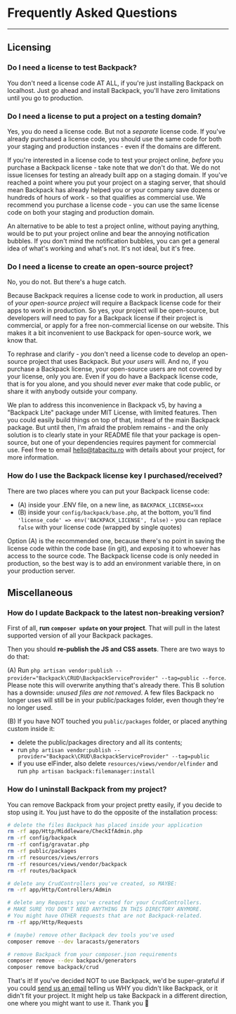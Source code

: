 # Frequently Asked Questions

---


<a name="licensing"></a>
## Licensing

<a name="no-license-needed-on-localhost"></a>
### Do I need a license to test Backpack?

You don't need a license code AT ALL, if you're just installing Backpack on localhost. Just go ahead and install Backpack, you'll have zero limitations until you go to production.


<a name="licese-for-stagind-domain"></a>
### Do I need a license to put a project on a testing domain?

Yes, you do need a license code. But not a _separate_ license code. If you've already purchased a license code, you should use the same code for both your staging and production instances - even if the domains are different.

If you're interested in a license code to test your project online, _before_ you purchase a Backpack license - take note that we don't do that. We do not issue licenses for testing an already built app on a staging domain. If you've reached a point where you put your project on a staging server, that should mean Backpack has already helped you or your company save dozens or hundreds of hours of work - so that qualifies as commercial use. We recommend you purchase a license code - you can use the same license code on both your staging and production domain.

An alternative to be able to test a project online, without paying anything, would be to put your project online and bear the annoying notification bubbles. If you don't mind the notification bubbles, you can get a general idea of what's working and what's not. It's not ideal, but it's free.


<a name="backpack-license-for-open-source-projects"></a>
### Do I need a license to create an open-source project?

No, you do not. But there's a huge catch. 

Because Backpack requires a license code to work in production, all users of _your open-source project_ will require a Backpack license code for their apps to work in production. So yes, your project will be open-source, but developers _will_ need to pay for a Backpack license if their project is commercial, or apply for a free non-commercial license on our website. This makes it a bit inconvenient to use Backpack for open-source work, we know that. 

To rephrase and clarify - _you_ don't need a license code to develop an open-source project that uses Backpack. But _your users_ will. And no, if you purchase a Backpack license, your open-source users are not covered by your license, only you are. Even if you do have a Backpack license code, that is for you alone, and you should never _ever_ make that code public, or share it with anybody outside your company. 

We plan to address this inconvenience in Backpack v5, by having a "Backpack Lite" package under MIT License, with limited features. Then you could easily build things on top of that, instead of the main Backpack package. But until then, I'm afraid the problem remains - and the only solution is to clearly state in your README file that your package is open-source, but one of your dependencies requires payment for commercial use. Feel free to email hello@tabacitu.ro with details about your project, for more information.



<a name="how-do-i-use-a-backpack-license-key"></a>
### How do I use the Backpack license key I purchased/received? 

There are two places where you can put your Backpack license code:

- (A) inside your .ENV file, on a new line, as `BACKPACK_LICENSE=xxx`
- (B) inside your `config/backpack/base.php`, at the bottom, you'll find `'license_code' => env('BACKPACK_LICENSE', false)` - you can replace `false` with your license code (wrapped by single quotes)

Option (A) is the recommended one, because there's no point in saving the license code within the code base (in git), and exposing it to whoever has access to the source code. The Backpack license code is only needed in production, so the best way is to add an environment variable there, in on your production server.


<a name="miscellaneous"></a>
## Miscellaneous


<a name="how-do-i-update-backpack"></a>
### How do I update Backpack to the latest non-breaking version? 

First of all, **run `composer update` on your project**. That will pull in the latest supported version of all your Backpack packages.

Then you should **re-publish the JS and CSS assets**. There are two ways to do that:

(A) Run `php artisan vendor:publish --provider="Backpack\CRUD\BackpackServiceProvider" --tag=public --force`. Please note this will overwrite anything that's already there. This B solution has a downside: _unused files are not removed_. A few files Backpack no longer uses will still be in your public/packages folder, even though they're no longer used.

(B) If you have NOT touched you `public/packages` folder, or placed anything custom inside it:
- delete the public/packages directory and all its contents;
- run `php artisan vendor:publish --provider="Backpack\CRUD\BackpackServiceProvider" --tag=public`
- if you use elFinder, also delete `resources/views/vendor/elfinder` and run `php artisan backpack:filemanager:install`


<a name="how-do-i-uninstall-backpack"></a>
### How do I uninstall Backpack from my project? 

You can remove Backpack from your project pretty easily, if you decide to stop using it. You just have to do the opposite of the installation process:

```bash
# delete the files Backpack has placed inside your application
rm -rf app/Http/Middleware/CheckIfAdmin.php
rm -rf config/backpack
rm -rf config/gravatar.php
rm -rf public/packages
rm -rf resources/views/errors
rm -rf resources/views/vendor/backpack
rm -rf routes/backpack

# delete any CrudControllers you've created, so MAYBE:
rm -rf app/Http/Controllers/Admin

# delete any Requests you've created for your CrudControllers.
# MAKE SURE YOU DON'T NEED ANYTHING IN THIS DIRECTORY ANYMORE.
# You might have OTHER requests that are not Backpack-related.
rm -rf app/Http/Requests 

# (maybe) remove other Backpack dev tools you've used
composer remove --dev laracasts/generators

# remove Backpack from your composer.json requirements
composer remove --dev backpack/generators
composer remove backpack/crud

```

That's it! If you've decided NOT to use Backpack, we'd be super-grateful if you could <a href="mailto:hello@backpackforlaravel.com?subject=Why%20I%20decided%20against%20using%20Backpack&body=Hey%20there%20Backpack%20team%2C%0D%0A%0D%0AHopefully%20my%20experience%20will%20help%20you%20take%20Backpack%20in%20a%20direction%20where%20it'll%20be%20a%20better%20fit%20for%20me%20in%20the%20future.%0D%0A%0D%0AI've%20decided%20to%20NOT%20use%20Backpack%20in%20my%20project%20because...">send us an email</a> telling us WHY you didn't like Backpack, or it didn't fit your project. It might help us take Backpack in a different direction, one where you might want to use it. Thank you 🙏
